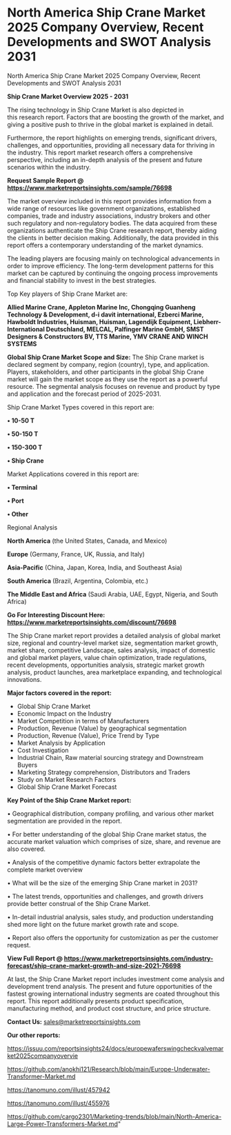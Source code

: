 # North America Ship Crane Market 2025 Company Overview, Recent Developments and SWOT Analysis 2031
 North America Ship Crane Market 2025 Company Overview, Recent Developments and SWOT Analysis 2031

<Strong> Ship Crane Market Overview 2025 - 2031</strong>

The rising technology in Ship Crane Market is also depicted in this research report. Factors that are boosting the growth of the market, and giving a positive push to thrive in the global market is explained in detail.

Furthermore, the report highlights on emerging trends, significant drivers, challenges, and opportunities, providing all necessary data for thriving in the industry. This report market research offers a comprehensive perspective, including an in-depth analysis of the present and future scenarios within the industry.

<strong>Request Sample Report @ <a href=https://www.marketreportsinsights.com/sample/76698>https://www.marketreportsinsights.com/sample/76698</a></strong>

The market overview included in this report provides information from a wide range of resources like government organizations, established companies, trade and industry associations, industry brokers and other such regulatory and non-regulatory bodies. The data acquired from these organizations authenticate the Ship Crane research report, thereby aiding the clients in better decision making. Additionally, the data provided in this report offers a contemporary understanding of the market dynamics.

The leading players are focusing mainly on technological advancements in order to improve efficiency. The long-term development patterns for this market can be captured by continuing the ongoing process improvements and financial stability to invest in the best strategies.

Top Key players of Ship Crane Market are:

<strong>Allied Marine Crane, Appleton Marine Inc, Chongqing Guanheng Technology & Development, d-i davit international, Ezberci Marine, Hawboldt Industries, Huisman, Huisman, Lagendijk Equipment, Liebherr-International Deutschland, MELCAL, Palfinger Marine GmbH, SMST Designers & Constructors BV, TTS Marine, YMV CRANE AND WINCH SYSTEMS</strong>

<strong><b>Global Ship Crane Market Scope and Size:</b></strong>
The Ship Crane market is declared segment by company, region (country), type, and application. Players, stakeholders, and other participants in the global Ship Crane market will gain the market scope as they use the report as a powerful resource. The segmental analysis focuses on revenue and product by type and application and the forecast period of 2025-2031.

Ship Crane Market Types covered in this report are:

<strong>• 10-50 T

• 50-150 T

• 150-300 T

• Ship Crane</strong>

Market Applications covered in this report are:

<strong>• Terminal

• Port

• Other</strong> 

Regional Analysis

<strong>North America</strong> (the United States, Canada, and Mexico)

<strong>Europe</strong> (Germany, France, UK, Russia, and Italy)

<strong>Asia-Pacific</strong> (China, Japan, Korea, India, and Southeast Asia)

<strong>South America</strong> (Brazil, Argentina, Colombia, etc.)

<strong>The Middle East and Africa</strong> (Saudi Arabia, UAE, Egypt, Nigeria, and South Africa)

<strong>Go For Interesting Discount Here: <a href=https://www.marketreportsinsights.com/discount/76698>https://www.marketreportsinsights.com/discount/76698</a></strong>

The Ship Crane market report provides a detailed analysis of global market size, regional and country-level market size, segmentation market growth, market share, competitive Landscape, sales analysis, impact of domestic and global market players, value chain optimization, trade regulations, recent developments, opportunities analysis, strategic market growth analysis, product launches, area marketplace expanding, and technological innovations.

<strong><b>Major factors covered in the report:</b></strong>
<ul>
  <li>Global Ship Crane Market </li>
  <li>Economic Impact on the Industry</li>
  <li>Market Competition in terms of Manufacturers</li>
  <li>Production, Revenue (Value) by geographical segmentation</li>
  <li>Production, Revenue (Value), Price Trend by Type</li>
  <li>Market Analysis by Application</li>
  <li>Cost Investigation</li>
  <li>Industrial Chain, Raw material sourcing strategy and Downstream Buyers</li>
  <li>Marketing Strategy comprehension, Distributors and Traders</li>
  <li>Study on Market Research Factors</li>
  <li>Global Ship Crane Market Forecast</li>
</ul>

<strong><b>Key Point of the Ship Crane Market report:</b></strong>

• Geographical distribution, company profiling, and various other market segmentation are provided in the report.

• For better understanding of the global Ship Crane market status, the accurate market valuation which comprises of size, share, and revenue are also covered.

• Analysis of the competitive dynamic factors better extrapolate the complete market overview

• What will be the size of the emerging Ship Crane market in 2031?

• The latest trends, opportunities and challenges, and growth drivers provide better construal of the Ship Crane Market.

• In-detail industrial analysis, sales study, and production understanding shed more light on the future market growth rate and scope.

• Report also offers the opportunity for customization as per the customer request.

<strong><b>View Full Report @ <a href=https://www.marketreportsinsights.com/industry-forecast/ship-crane-market-growth-and-size-2021-76698>https://www.marketreportsinsights.com/industry-forecast/ship-crane-market-growth-and-size-2021-76698</a></b></strong>


At last, the Ship Crane Market report includes investment come analysis and development trend analysis. The present and future opportunities of the fastest growing international industry segments are coated throughout this report. This report additionally presents product specification, manufacturing method, and product cost structure, and price structure.

<strong>Contact Us:</strong>
sales@marketreportsinsights.com

<strong>Our other reports:</strong>

<a href=https://issuu.com/reportsinsights24/docs/europewaferswingcheckvalvemarket2025companyovervie>https://issuu.com/reportsinsights24/docs/europewaferswingcheckvalvemarket2025companyovervie</a>

<a href=https://github.com/anokhi121/Research/blob/main/Europe-Underwater-Transformer-Market.md>https://github.com/anokhi121/Research/blob/main/Europe-Underwater-Transformer-Market.md</a>

<a href=https://tanomuno.com/illust/457942>https://tanomuno.com/illust/457942</a>

<a href=https://tanomuno.com/illust/455976>https://tanomuno.com/illust/455976</a>

<a href=https://github.com/cargo2301/Marketing-trends/blob/main/North-America-Large-Power-Transformers-Market.md>https://github.com/cargo2301/Marketing-trends/blob/main/North-America-Large-Power-Transformers-Market.md</a>"
